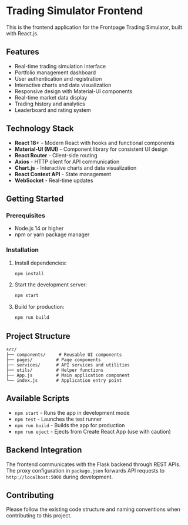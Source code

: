 # Trading Simulator Frontend

This is the frontend application for the Frontpage Trading Simulator, built with React.js.

## Features

- Real-time trading simulation interface
- Portfolio management dashboard
- User authentication and registration
- Interactive charts and data visualization
- Responsive design with Material-UI components
- Real-time market data display
- Trading history and analytics
- Leaderboard and rating system

## Technology Stack

- **React 18+** - Modern React with hooks and functional components
- **Material-UI (MUI)** - Component library for consistent UI design
- **React Router** - Client-side routing
- **Axios** - HTTP client for API communication
- **Chart.js** - Interactive charts and data visualization
- **React Context API** - State management
- **WebSocket** - Real-time updates

## Getting Started

### Prerequisites

- Node.js 14 or higher
- npm or yarn package manager

### Installation

1. Install dependencies:
   ```bash
   npm install
   ```

2. Start the development server:
   ```bash
   npm start
   ```

3. Build for production:
   ```bash
   npm run build
   ```

## Project Structure

```
src/
├── components/     # Reusable UI components
├── pages/         # Page components
├── services/      # API services and utilities
├── utils/         # Helper functions
├── App.js         # Main application component
└── index.js       # Application entry point
```

## Available Scripts

- `npm start` - Runs the app in development mode
- `npm test` - Launches the test runner
- `npm run build` - Builds the app for production
- `npm run eject` - Ejects from Create React App (use with caution)

## Backend Integration

The frontend communicates with the Flask backend through REST APIs. The proxy configuration in `package.json` forwards API requests to `http://localhost:5000` during development.

## Contributing

Please follow the existing code structure and naming conventions when contributing to this project.
